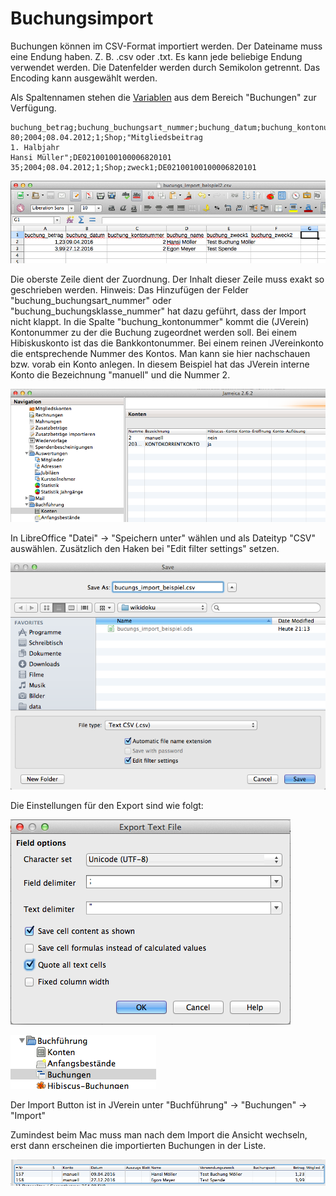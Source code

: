 # Buchungsimport

Buchungen können im CSV-Format importiert werden. Der Dateiname muss eine Endung haben. Z. B. .csv oder .txt. Es kann jede beliebige Endung verwendet werden. Die Datenfelder werden durch Semikolon getrennt. Das Encoding kann ausgewählt werden.

Als Spaltennamen stehen die [Variablen](../../sonstiges/variable.md) aus dem Bereich "Buchungen" zur Verfügung.

```
buchung_betrag;buchung_buchungsart_nummer;buchung_datum;buchung_kontonummer;buchung_name;buchung_zweck1;buchung_iban
80;2004;08.04.2012;1;Shop;"Mitgliedsbeitrag
1. Halbjahr
Hansi Müller";DE02100100100006820101
35;2004;08.04.2012;1;Shop;zweck1;DE02100100100006820101
```

![](../../v3.1.x/buchf/img/tabellen_ansicht.png)

Die oberste Zeile dient der Zuordnung. Der Inhalt dieser Zeile muss exakt so geschrieben werden. Hinweis: Das Hinzufügen der Felder "buchung\_buchungsart\_nummer" oder "buchung\_buchungsklasse\_nummer" hat dazu geführt, dass der Import nicht klappt. In die Spalte "buchung\_kontonummer" kommt die (JVerein) Kontonummer zu der die Buchung zugeordnet werden soll. Bei einem Hibiskuskonto ist das die Bankkontonummer. Bei einem reinen JVereinkonto die entsprechende Nummer des Kontos. Man kann sie hier nachschauen bzw. vorab ein Konto anlegen. In diesem Beispiel hat das JVerein interne Konto die Bezeichnung "manuell" und die Nummer 2.

![](../../v3.1.x/buchf/img/konto_navi.png)

In LibreOffice "Datei" -> "Speichern unter" wählen und als Dateityp "CSV" auswählen. Zusätzlich den Haken bei "Edit filter settings" setzen.

![](../../v3.1.x/buchf/img/tabellen_save.png)

Die Einstellungen für den Export sind wie folgt:

![](../../v3.1.x/buchf/img/export_text_file.png)

![](../../v3.1.x/buchf/img/buchungen_ansicht.png)

Der Import Button ist in JVerein unter "Buchführung" -> "Buchungen" -> "Import"

Zumindest beim Mac muss man nach dem Import die Ansicht wechseln, erst dann erscheinen die importierten Buchungen in der Liste.

![](../../v3.1.x/buchf/img/import_ergebnis.png)
